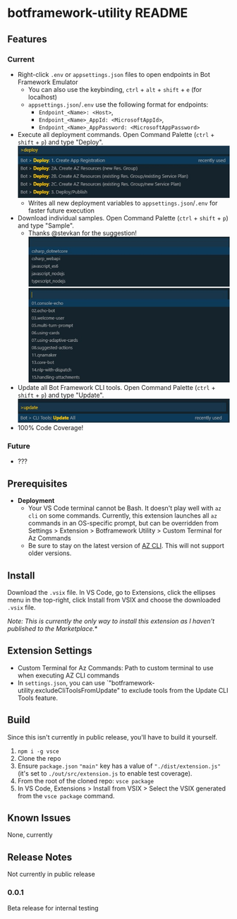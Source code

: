 # botframework-utility README

## Features

### Current

* Right-click `.env` or `appsettings.json` files to open endpoints in Bot Framework Emulator
  * You can also use the keybinding, `ctrl` + `alt` + `shift` + `e` (for localhost)
  * `appsettings.json`/`.env` use the following format for endpoints:
    * `Endpoint_<Name>: <Host>`,
    * `Endpoint_<Name>_AppId: <MicrosoftAppId>`,
    * `Endpoint_<Name>_AppPassword: <MicrosoftAppPassword>`
* Execute all deployment commands. Open Command Palette (`ctrl` + `shift` + `p`) and type "Deploy".
![Deployment Options](https://github.com/mdrichardson/botframework-utility/blob/master/resources/deployment-options.jpg?raw=true)
  * Writes all new deployment variables to `appsettings.json`/`.env` for faster future execution
* Download individual samples. Open Command Palette (`ctrl` + `shift` + `p`) and type "Sample".
  * Thanks @stevkan for the suggestion!
![Sample Languages](https://github.com/mdrichardson/botframework-utility/blob/master/resources/samples-languages.jpg?raw=true)
![Samples](https://github.com/mdrichardson/botframework-utility/blob/master/resources/samples.jpg?raw=true)
* Update all Bot Framework CLI tools. Open Command Palette (`ctrl` + `shift` + `p`) and type "Update".
![Update CLI Tools](https://github.com/mdrichardson/botframework-utility/raw/master/resources/cli-tool-update.jpg?raw=true)
* 100% Code Coverage!

### Future

* ???

## Prerequisites

* **Deployment**
  * Your VS Code terminal cannot be Bash. It doesn't play well with `az cli` on some commands. Currently, this extension launches all `az` commands in an OS-specific prompt, but can be overridden from Settings > Extension > Botframework Utility > Custom Terminal for Az Commands
  * Be sure to stay on the latest version of [AZ CLI](https://docs.microsoft.com/en-us/cli/azure/install-azure-cli?view=azure-cli-latest). This will not support older versions.

## Install

Download the `.vsix` file. In VS Code, go to Extensions, click the ellipses menu in the top-right, click Install from VSIX and choose the downloaded `.vsix` file.

*Note: This is currently the only way to install this extension as I haven't published to the Marketplace.**

## Extension Settings

* Custom Terminal for Az Commands: Path to custom terminal to use when executing AZ CLI commands
* In `settings.json`, you can use `"botframework-utility.excludeCliToolsFromUpdate" to exclude tools from the Update CLI Tools feature.

## Build

Since this isn't currently in public release, you'll have to build it yourself.

1. `npm i -g vsce`
2. Clone the repo
3. Ensure `package.json` `"main"` key has a value of `"./dist/extension.js"` (it's set to `./out/src/extension.js` to enable test coverage).
4. From the root of the cloned repo: `vsce package`
5. In VS Code, Extensions > Install from VSIX > Select the VSIX generated from the `vsce package` command.

## Known Issues

None, currently

## Release Notes

Not currently in public release

### 0.0.1

Beta release for internal testing
